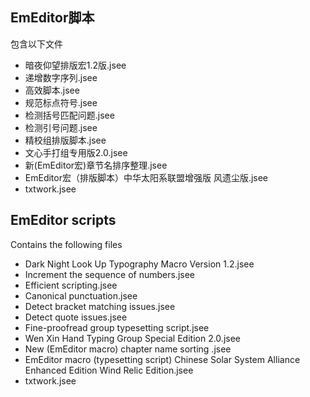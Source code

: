 ## EmEditor脚本
包含以下文件
- 暗夜仰望排版宏1.2版.jsee
- 递增数字序列.jsee
- 高效脚本.jsee
- 规范标点符号.jsee
- 检测括号匹配问题.jsee
- 检测引号问题.jsee
- 精校组排版脚本.jsee
- 文心手打组专用版2.0.jsee
- 新(EmEditor宏)章节名排序整理.jsee
- EmEditor宏（排版脚本）中华太阳系联盟增强版 风遗尘版.jsee
- txtwork.jsee

## EmEditor scripts
Contains the following files
- Dark Night Look Up Typography Macro Version 1.2.jsee
- Increment the sequence of numbers.jsee
- Efficient scripting.jsee
- Canonical punctuation.jsee
- Detect bracket matching issues.jsee
- Detect quote issues.jsee
- Fine-proofread group typesetting script.jsee
- Wen Xin Hand Typing Group Special Edition 2.0.jsee
- New (EmEditor macro) chapter name sorting .jsee
- EmEditor macro (typesetting script) Chinese Solar System Alliance Enhanced Edition Wind Relic Edition.jsee
- txtwork.jsee
